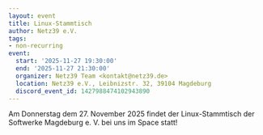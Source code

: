 ```yaml
---
layout: event
title: Linux-Stammtisch
author: Netz39 e.V.
tags:
- non-recurring
event:
  start: '2025-11-27 19:30:00'
  end: '2025-11-27 21:30:00'
  organizer: Netz39 Team <kontakt@netz39.de>
  location: Netz39 e.V., Leibnizstr. 32, 39104 Magdeburg
  discord_event_id: 1427988474102943890
---
```

Am Donnerstag dem 27. November 2025 findet der Linux-Stammtisch der Softwerke Magdeburg e. V. bei uns im Space statt!
